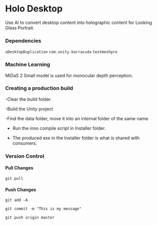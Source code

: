 # Holo Desktop

Use AI to convert desktop content into holographic content for Looking Glass Portrait.

### Dependencies

`uDesktopDuplication`
`com.unity.barracuda`
`textmeshpro`

### Machine Learning

MiDaS 2 Small model is used for monocular depth perception.

### Creating a production build

-Clear the build folder.

-Build the Unity project

-Find the data folder, move it into an internal folder of the same name

- Run the inno compile script in Installer folder.

- The produced exe in the Installer folder is what is shared with consumers.

### Version Control

#### Pull Changes

`git pull`

#### Push Changes
`git add -A`

`git commit -m "This is my message"`

`git push origin master`
